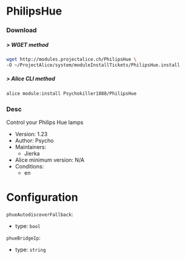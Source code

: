 # PhilipsHue

### Download

##### > WGET method
```bash
wget http://modules.projectalice.ch/PhilipsHue \
-O ~/ProjectAlice/system/moduleInstallTickets/PhilipsHue.install
```

##### > Alice CLI method
```bash
alice module:install Psychokiller1888/PhilipsHue
```

### Desc
Control your Philips Hue lamps

- Version: 1.23
- Author: Psycho
- Maintainers:
  - Jierka
- Alice minimum version: N/A
- Conditions:
  - en


Configuration
=============

`phueAutodiscoverFallback`:
 - type: `bool`
 
`phueBridgeIp`:
 - type: `string`
 
